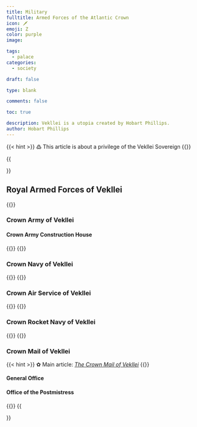 ```yaml
---
title: Military
fulltitle: Armed Forces of the Atlantic Crown
icon: 🗡
emoji: Ζ
color: purple
image: 

tags: 
  - palace
categories:
  - society

draft: false

type: blank

comments: false

toc: true

description: Vekllei is a utopia created by Hobart Phillips.
author: Hobart Phillips
---
```

{{< hint >}}
߷ This article is about a privilege of the Vekllei Sovereign
{{</hint>}}

{{<section>}}
## Royal Armed Forces of Vekllei

{{<outline>}}
### Crown Army of Vekllei

#### Crown Army Construction House
{{</outline>}}
{{<outline>}}
### Crown Navy of Vekllei
{{</outline>}}
{{<outline>}}
### Crown Air Service of Vekllei
{{</outline>}}
{{<outline>}}
### Crown Rocket Navy of Vekllei
{{</outline>}}
{{<outline>}}
### Crown Mail of Vekllei

{{< hint >}}
✿ Main article: *[The Crown Mail of Vekllei](/utopia/society/mail)*
{{</hint>}}

#### General Office

#### Office of the Postmistress
{{</outline>}}
{{</section>}}
